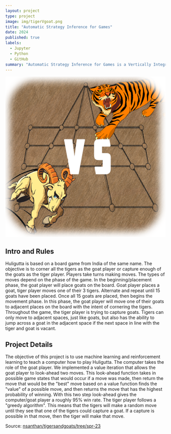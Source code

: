 ```yaml
---
layout: project
type: project
image: img/tigerVgoat.png
title: "Automatic Strategy Inference for Games"
date: 2024
published: true
labels:
  - Jupyter
  - Python
  - GitHub
summary: "Automatic Strategy Inference for Games is a Vertically Integrated Project (VIP) led by professor Naranya Santhanam at UH Manoa that I collaborated on. The goal is to use reinforcement learning to teach a computer to play Huligutta. [VIP project page](https://manoa.hawaii.edu/uh-vip/project/asig/)"
---
```


<img class="img-fluid" src="../img/tigerVgoat.png">

## Intro and Rules

Huligutta is based on a board game from India of the same name. The objective is to corner all the tigers as the goat player or capture enough of the goats as the tiger player. Players take turns making moves. The types of moves depend on the phase of the game. In the beginning/placement phase, the goat player will place goats on the board. Goat player places a goat, tiger player moves one of their 3 tigers. Alternate and repeat until 15 goats have been placed. Once all 15 goats are placed, then begins the movement phase. In this phase, the goat player will move one of their goats to adjacent places on the board with the intent of cornering the tigers. Throughout the game, the tiger player is trying to capture goats. Tigers can only move to adjacent spaces, just like goats, but also has the ability to jump across a goat in the adjacent space if the next space in line with the tiger and goat is vacant.

## Project Details

The objective of this project is to use machine learning and reinforcement learning to teach a computer how to play Huligutta. The computer takes the role of the goat player. We implemented a value iteration that allows the goat player to look-ahead two moves. This look-ahead function takes in possible game states that would occur if a move was made, then return the move that would be the "best" move based on a value function finds the "value" of a possible move, and then returns the move that has the highest probability of winning. With this two step look-ahead gives the computer/goat player a roughly 95% win rate. The tiger player follows a "greedy algorithm". This means that the tigers will make a random move until they see that one of the tigers could capture a goat. If a capture is possible in that move, then the tiger will make that move.

Source: <a href="https://github.com/nsanthan/tigersandgoats/tree/spr-23"><i class="large github icon "></i>nsanthan/tigersandgoats/tree/spr-23</a>
